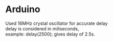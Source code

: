 # Arduino
Used 16MHz crystal oscillator for accurate delay <br> delay is considered in miliseconds, <br>example: delay(2500); gives delay of 2.5s.
